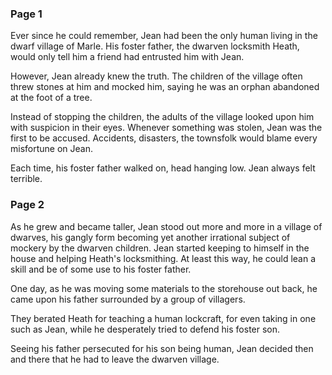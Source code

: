 ### Page 1

Ever since he could remember, Jean had been the only human living in the dwarf village of Marle. His foster father, the dwarven locksmith Heath, would only tell him a friend had entrusted him with Jean.

However, Jean already knew the truth. The children of the village often threw stones at him and mocked him, saying he was an orphan abandoned at the foot of a tree.

Instead of stopping the children, the adults of the village looked upon him with suspicion in their eyes. Whenever something was stolen, Jean was the first to be accused. Accidents, disasters, the townsfolk would blame every misfortune on Jean.

Each time, his foster father walked on, head hanging low. Jean always felt terrible.

### Page 2

As he grew and became taller, Jean stood out more and more in a village of dwarves, his gangly form becoming yet another irrational subject of mockery by the dwarven children. Jean started keeping to himself in the house and helping Heath's locksmithing. At least this way, he could lean a skill and be of some use to his foster father.

One day, as he was moving some materials to the storehouse out back, he came upon his father surrounded by a group of villagers.

They berated Heath for teaching a human lockcraft, for even taking in one such as Jean, while he desperately tried to defend his foster son.

Seeing his father persecuted for his son being human, Jean decided then and there that he had to leave the dwarven village.